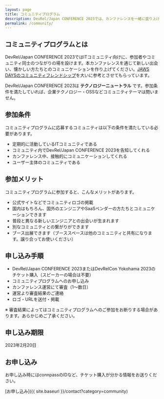 ```yaml
---
layout: page
title: コミュニティプログラム
description: DevRel/Japan CONFERENCE 2023では、カンファレンスを一緒に盛り上げてくれるコミュニティを募集しています。
permalink: /community/
---
```


## コミュニティプログラムとは

DevRel/Japan CONFERENCE 2023ではITコミュニティ向けに、参加者やコミュニティ同士のつながりの場を設けます。本カンファレンスを通じて新しい出会い、懐かしい方たちとのコミュニケーションを作り上げてください。[JAWS DAYSのコミュニティフレンドシップ](https://jawsdays2020.jaws-ug.jp/community-friendship/)を大いに参考とさせてもらっています。

DevRel/Japan CONFERENCE 2023は **テクノロジーニュートラル** です。参加条件を満たしていれば、企業テクノロジー・OSSなどコミュニティテーマは問いません。

## 参加条件

コミュニティプログラムに応募するコミュニティは以下の条件を満たしている必要があります。

- 定期的に活動しているITコミュニティである
- コミュニティ内でDevRel/Japan CONFERENCE 2023を告知してくれる
- カンファレンス中、接触的にコミュニケーションしてくれる
- ユーザー主体のコミュニティである

## 参加メリット

コミュニティプログラムに参加すると、こんなメリットがあります。

- 公式サイトなどでコミュニティロゴの掲載
- 国内はもちろん、国外のエンジニアやSaaSベンダーの方たちとコミュニケーションできます
- 普段と異なる新しいエンジニアとの出会いが生まれます
- 別なコミュニティとの繋がりができます
- ブース出展できます（ブーススペースは他のコミュニティと共有になります。譲り合ってお使いください）

## 申し込み手順

- DevRel/Japan CONFERENCE 2023またはDevRelCon Yokohama 2023のチケット購入（スピーカーの場合は不要）
- コミュニティプログラムへのお申し込み
- カンファレンス運営にて審査（1〜数日）
- 運営より審査結果のご連絡
- ロゴ・URLを送付・掲載

※ 審査結果によってはコミュニティプログラムへのご参加をお断りする場合があります。あらかじめご了承ください。

## 申し込み期限

2023年2月20日

## お申し込み

お申し込み時にはconnpassのIDなど、チケット購入が分かる情報をお送りください。

[お申し込み]({{ site.baseurl }}/contact?category=community)
